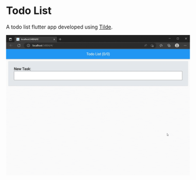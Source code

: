 # Todo List

A todo list flutter app developed using [Tilde](https://pub.dev/packages/tilde).

![image](https://raw.githubusercontent.com/aymentoumi/tilde/master/others/todo_list/capture.gif)
